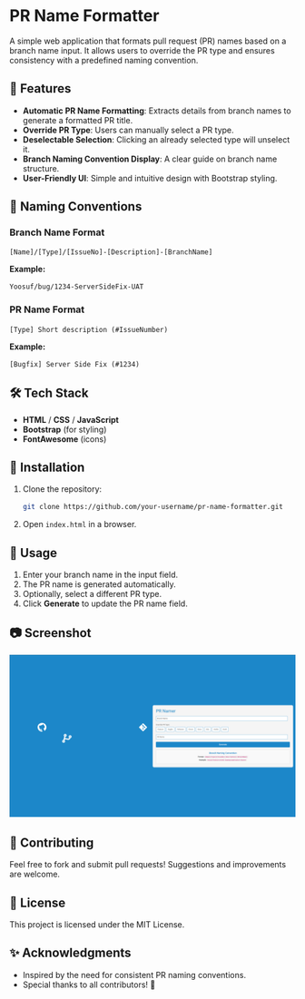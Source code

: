 # PR Name Formatter

A simple web application that formats pull request (PR) names based on a branch name input. It allows users to override the PR type and ensures consistency with a predefined naming convention.

## 🚀 Features
- **Automatic PR Name Formatting**: Extracts details from branch names to generate a formatted PR title.
- **Override PR Type**: Users can manually select a PR type.
- **Deselectable Selection**: Clicking an already selected type will unselect it.
- **Branch Naming Convention Display**: A clear guide on branch name structure.
- **User-Friendly UI**: Simple and intuitive design with Bootstrap styling.

## 📌 Naming Conventions
### **Branch Name Format**
```
[Name]/[Type]/[IssueNo]-[Description]-[BranchName]
```
**Example:**
```
Yoosuf/bug/1234-ServerSideFix-UAT
```

### **PR Name Format**
```
[Type] Short description (#IssueNumber)
```
**Example:**
```
[Bugfix] Server Side Fix (#1234)
```

## 🛠️ Tech Stack
- **HTML** / **CSS** / **JavaScript**
- **Bootstrap** (for styling)
- **FontAwesome** (icons)

## 🔧 Installation
1. Clone the repository:
   ```sh
   git clone https://github.com/your-username/pr-name-formatter.git
   ```
2. Open `index.html` in a browser.

## 🎯 Usage
1. Enter your branch name in the input field.
2. The PR name is generated automatically.
3. Optionally, select a different PR type.
4. Click **Generate** to update the PR name field.

## 📷 Screenshot
![App Screenshot](https://raw.githubusercontent.com/yoosufhaffejee/prnameformatter/main/screenshot.png)

## 🤝 Contributing
Feel free to fork and submit pull requests! Suggestions and improvements are welcome.

## 📜 License
This project is licensed under the MIT License.

## ✨ Acknowledgments
- Inspired by the need for consistent PR naming conventions.
- Special thanks to all contributors! 🚀

